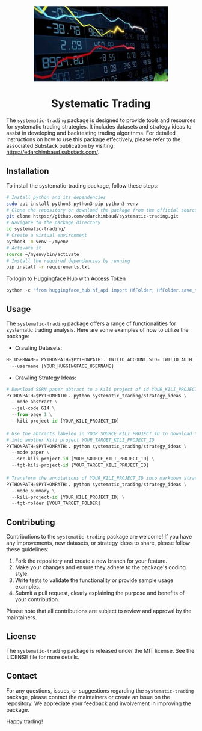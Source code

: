 <div align="center">
  <img src="static/images/systematic-trading.jpeg" height=200 alt=""/>
  <h1>Systematic Trading</h1>
</div>

The `systematic-trading` package is designed to provide tools and resources for systematic trading strategies. It includes datasets and strategy ideas to assist in developing and backtesting trading algorithms. For detailed instructions on how to use this package effectively, please refer to the associated Substack publication by visiting: https://edarchimbaud.substack.com/.


## Installation

To install the systematic-trading package, follow these steps:

```bash
# Install python and its dependencies
sudo apt install python3 python3-pip python3-venv
# Clone the repository or download the package from the official source
git clone https://github.com/edarchimbaud/systematic-trading.git
# Navigate to the package directory
cd systematic-trading/
# Create a virtual environment
python3 -m venv ~/myenv
# Activate it
source ~/myenv/bin/activate
# Install the required dependencies by running
pip install -r requirements.txt
```

To login to Huggingface Hub with Access Token

```python
python -c "from huggingface_hub.hf_api import HfFolder; HfFolder.save_token('MY_HUGGINGFACE_TOKEN_HERE')"
```

## Usage

The `systematic-trading` package offers a range of functionalities for systematic trading analysis. Here are some examples of how to utilize the package:

- Crawling Datasets:

```python
HF_USERNAME= PYTHONPATH=$PYTHONPATH:. TWILIO_ACCOUNT_SID= TWILIO_AUTH_TOKEN= TWILIO_FROM= TWILIO_TO= python systematic_trading/datasets \
  --username [YOUR_HUGGINGFACE_USERNAME]
```

- Crawling Strategy Ideas:

```python
# Download SSRN paper abtract to a Kili project of id YOUR_KILI_PROJECT_ID
PYTHONPATH=$PYTHONPATH:. python systematic_trading/strategy_ideas \
  --mode abstract \
  --jel-code G14 \
  --from-page 1 \
  --kili-project-id [YOUR_KILI_PROJECT_ID]

# Use the abtracts labeled in YOUR_SOURCE_KILI_PROJECT_ID to download SSRN paper PDF
# into another Kili project YOUR_TARGET_KILI_PROJECT_ID
PYTHONPATH=$PYTHONPATH:. python systematic_trading/strategy_ideas \
  --mode paper \
  --src-kili-project-id [YOUR_SOURCE_KILI_PROJECT_ID] \
  --tgt-kili-project-id [YOUR_TARGET_KILI_PROJECT_ID]

# Transform the annotations of YOUR_KILI_PROJECT_ID into markdown strategy ID cards
PYTHONPATH=$PYTHONPATH:. python systematic_trading/strategy_ideas \
  --mode summary \
  --kili-project-id [YOUR_KILI_PROJECT_ID] \
  --tgt-folder [YOUR_TARGET_FOLDER]
```

## Contributing

Contributions to the `systematic-trading` package are welcome! If you have any improvements, new datasets, or strategy ideas to share, please follow these guidelines:

1. Fork the repository and create a new branch for your feature.
2. Make your changes and ensure they adhere to the package's coding style.
3. Write tests to validate the functionality or provide sample usage examples.
4. Submit a pull request, clearly explaining the purpose and benefits of your contribution.

Please note that all contributions are subject to review and approval by the maintainers.

## License

The `systematic-trading` package is released under the MIT license. See the LICENSE file for more details.

## Contact

For any questions, issues, or suggestions regarding the `systematic-trading` package, please contact the maintainers or create an issue on the repository. We appreciate your feedback and involvement in improving the package.

Happy trading!
